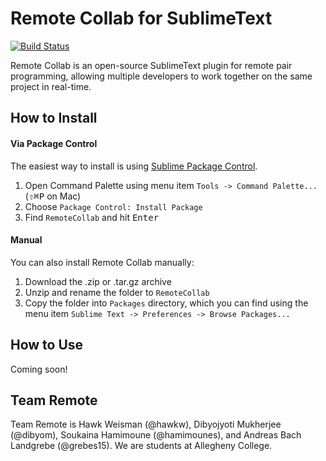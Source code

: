 Remote Collab for SublimeText 
=============================

[![Build Status](https://travis-ci.org/TeamRemote/remote-sublime.svg?branch=master)](https://travis-ci.org/TeamRemote/remote-sublime)

Remote Collab is an open-source SublimeText plugin for remote pair programming, allowing multiple developers to work together on the same project in real-time.

How to Install
--------------

#### Via Package Control

The easiest way to install is using [Sublime Package Control](https://sublime.wbond.net/).

1. Open Command Palette using menu item `Tools -> Command Palette...` (<kbd>⇧</kbd><kbd>⌘</kbd><kbd>P</kbd> on Mac)
2. Choose `Package Control: Install Package`
3. Find `RemoteCollab` and hit <kbd>Enter</kbd>

#### Manual

You can also install Remote Collab manually:

1. Download the .zip or .tar.gz archive
2. Unzip and rename the folder to `RemoteCollab`
3. Copy the folder into `Packages` directory, which you can find using the menu item `Sublime Text -> Preferences -> Browse Packages...`

How to Use
----------

Coming soon!

Team Remote
-----------

Team Remote is Hawk Weisman (@hawkw), Dibyojyoti Mukherjee (@dibyom), Soukaina Hamimoune (@hamimounes), and Andreas Bach Landgrebe (@grebes15). We are students at Allegheny College.
